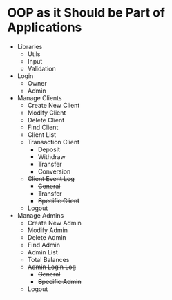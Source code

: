 # OOP as it Should be Part of Applications

- Libraries
    - Utils
    - Input
    - Validation
- Login
  - Owner
  - Admin
- Manage Clients
    - Create New Client
    - Modify Client
    - Delete Client
    - Find Client
    - Client List
    - Transaction Client
        - Deposit
        - Withdraw
        - Transfer
        - Conversion
    - ~~Client Event Log~~
        - ~~General~~
        - ~~Transfer~~
        - ~~Specific Client~~
    - Logout
- Manage Admins
    - Create New Admin
    - Modify Admin
    - Delete Admin
    - Find Admin
    - Admin List
    - Total Balances
    - ~~Admin Login Log~~
        - ~~General~~
        - ~~Specific Admin~~
    - Logout